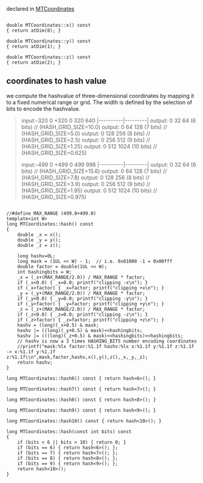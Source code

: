 
declared in [MTCoordinates](MTCoordinates.hpp.md)

~~~ { .cpp }

double MTCoordinates::x() const
{ return atDim(0); }

double MTCoordinates::y() const
{ return atDim(1); }

double MTCoordinates::z() const
{ return atDim(2); }

~~~

## coordinates to hash value

we compute the hashvalue of three-dimensional coordinates
by mapping it to a fixed numerical range or grid. The width
is defined by the selection of bits to encode the hashvalue.

> input:-320          0       +320
>          0         320       640
>          |----------|---------|
> output:  0          32        64 (6 bits) // (HASH_GRID_SIZE=10.0)
> output:  0          64       128 (7 bits) // (HASH_GRID_SIZE=5.0)
> output:  0         128       256 (8 bits) // (HASH_GRID_SIZE=2.5)
> output:  0         256       512 (9 bits) // (HASH_GRID_SIZE=1.25)
> output:  0         512      1024 (10 bits) // (HASH_GRID_SIZE=0.625)
>
> input:-499          0       +499
>          0         499       998
>          |----------|---------|
> output:  0          32        64 (6 bits) // (HASH_GRID_SIZE=15.6)
> output:  0          64       128 (7 bits) // (HASH_GRID_SIZE=7.8)
> output:  0         128       256 (8 bits) // (HASH_GRID_SIZE=3.9)
> output:  0         256       512 (9 bits) // (HASH_GRID_SIZE=1.95)
> output:  0         512      1024 (10 bits) // (HASH_GRID_SIZE=0.975)

~~~ { .cpp }

//#define MAX_RANGE (499.0+499.0)
template<int W>
long MTCoordinates::hash() const
{
    double _x = x();
    double _y = y();
    double _z = z();

    long hashv=0L;
    long mask = (1UL << W) - 1;  // i.e. 0x01000 -1 = 0x00fff
    double factor = double(1UL << W);
    int hashingbits = W;
    _x = (_x+(MAX_RANGE/2.0)) / MAX_RANGE * factor;
    if (_x<0.0) { _x=0.0; printf("clipping -x\n"); }
    if (_x>factor) { _x=factor; printf("clipping +x\n"); }
    _y = (_y+(MAX_RANGE/2.0)) / MAX_RANGE * factor;
    if (_y<0.0) { _y=0.0; printf("clipping -y\n"); }
    if (_y>factor) { _y=factor; printf("clipping +y\n"); }
    _z = (_z+(MAX_RANGE/2.0)) / MAX_RANGE * factor;
    if (_z<0.0) { _z=0.0; printf("clipping -z\n"); }
    if (_z>factor) { _z=factor; printf("clipping +z\n"); }
    hashv = (long)(_x+0.5) & mask;
    hashv |= ((long)(_y+0.5) & mask)<<hashingbits;
    hashv |= (((long)(_z+0.5) & mask)<<hashingbits)<<hashingbits;
    // hashv is now a 3 times HASHING_BITS number encoding coordinates
    //printf("mask:%lx factor:%1.1f hashv:%lx x:%1.1f y:%1.1f z:%1.1f -> x:%1.1f y:%1.1f z:%1.1f\\n",mask,factor,hashv,x(),y(),z(),_x,_y,_z);
    return hashv;
}

long MTCoordinates::hash6() const { return hash<6>(); }

long MTCoordinates::hash7() const { return hash<7>(); }

long MTCoordinates::hash8() const { return hash<8>(); }

long MTCoordinates::hash9() const { return hash<9>(); }

long MTCoordinates::hash10() const { return hash<10>(); }

long MTCoordinates::hash(const int bits) const 
{
    if (bits < 6 || bits > 10) { return 0; }
    if (bits == 6) { return hash<6>(); };
    if (bits == 7) { return hash<7>(); };
    if (bits == 8) { return hash<8>(); };
    if (bits == 9) { return hash<9>(); };
    return hash<10>();
}

~~~

